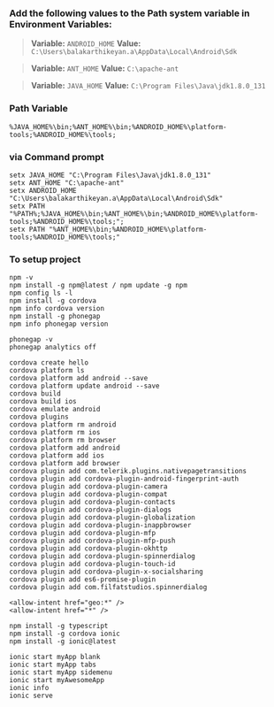 ### Add the following values to the Path system variable in Environment Variables:

> **Variable:** `ANDROID_HOME` **Value:** ` C:\Users\balakarthikeyan.a\AppData\Local\Android\Sdk`

> **Variable:** `ANT_HOME` **Value:** `C:\apache-ant`

> **Variable:** `JAVA_HOME` **Value:** `C:\Program Files\Java\jdk1.8.0_131`

### Path Variable
`%JAVA_HOME%\bin;%ANT_HOME%\bin;%ANDROID_HOME%\platform-tools;%ANDROID_HOME%\tools;`

### via Command prompt
```
setx JAVA_HOME "C:\Program Files\Java\jdk1.8.0_131"
setx ANT_HOME "C:\apache-ant"
setx ANDROID_HOME "C:\Users\balakarthikeyan.a\AppData\Local\Android\Sdk"
setx PATH "%PATH%;%JAVA_HOME%\bin;%ANT_HOME%\bin;%ANDROID_HOME%\platform-tools;%ANDROID_HOME%\tools;";
setx PATH "%ANT_HOME%\bin;%ANDROID_HOME%\platform-tools;%ANDROID_HOME%\tools;"
```
### To setup project
```
npm -v
npm install -g npm@latest / npm update -g npm
npm config ls -l
npm install -g cordova
npm info cordova version
npm install -g phonegap
npm info phonegap version

phonegap -v
phonegap analytics off

cordova create hello
cordova platform ls
cordova platform add android --save
cordova platform update android --save
cordova build
cordova build ios
cordova emulate android
cordova plugins
cordova platform rm android
cordova platform rm ios
cordova platform rm browser
cordova platform add android
cordova platform add ios
cordova platform add browser
cordova plugin add com.telerik.plugins.nativepagetransitions
cordova plugin add cordova-plugin-android-fingerprint-auth
cordova plugin add cordova-plugin-camera
cordova plugin add cordova-plugin-compat
cordova plugin add cordova-plugin-contacts
cordova plugin add cordova-plugin-dialogs
cordova plugin add cordova-plugin-globalization
cordova plugin add cordova-plugin-inappbrowser
cordova plugin add cordova-plugin-mfp
cordova plugin add cordova-plugin-mfp-push
cordova plugin add cordova-plugin-okhttp
cordova plugin add cordova-plugin-spinnerdialog
cordova plugin add cordova-plugin-touch-id
cordova plugin add cordova-plugin-x-socialsharing
cordova plugin add es6-promise-plugin
cordova plugin add com.filfatstudios.spinnerdialog

<allow-intent href="geo:*" />
<allow-intent href="*" />

npm install -g typescript
npm install -g cordova ionic
npm install -g ionic@latest

ionic start myApp blank
ionic start myApp tabs
ionic start myApp sidemenu
ionic start myAwesomeApp
ionic info
ionic serve
```

